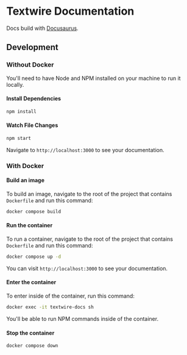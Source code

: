 # Textwire Documentation

Docs build with [Docusaurus](https://docusaurus.io/).

## Development
### Without Docker
You'll need to have Node and NPM installed on your machine to run it locally.

#### Install Dependencies
```bash
npm install
```

#### Watch File Changes
```bash
npm start
```

Navigate to `http://localhost:3000` to see your documentation.

### With Docker
#### Build an image
To build an image, navigate to the root of the project that contains `Dockerfile` and run this command:
```bash
docker compose build
```

#### Run the container
To run a container, navigate to the root of the project that contains `Dockerfile` and run this command:
```bash
docker compose up -d
```

You can visit `http://localhost:3000` to see your documentation.

#### Enter the container
To enter inside of the container, run this command:
```bash
docker exec -it textwire-docs sh
```

You'll be able to run NPM commands inside of the container.

#### Stop the container
```bash
docker compose down
```
